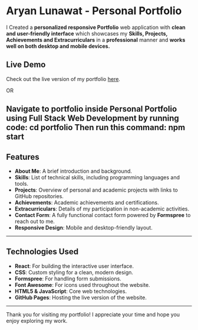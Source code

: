 # Aryan Lunawat - Personal Portfolio

I Created a **personalized responsive Portfolio** web application with **clean and user-friendly interface** which showcases my **Skills, Projects, Achievements and Extracurriculars** in a **professional** manner and **works well on both desktop and mobile devices.**

## Live Demo
Check out the live version of my portfolio [here](https://aryanlunawat555.github.io/Personal-Portfolio/).

OR 

Navigate to portfolio inside Personal Portfolio using Full Stack Web Development by running code:
cd portfolio 
Then run this command:
npm start 
---

## Features

- **About Me**: A brief introduction and background.
- **Skills**: List of technical skills, including programming languages and tools.
- **Projects**: Overview of personal and academic projects with links to GitHub repositories.
- **Achievements**: Academic achievements and certifications.
- **Extracurriculars**: Details of my participation in non-academic activities.
- **Contact Form**: A fully functional contact form powered by **Formspree** to reach out to me.
- **Responsive Design**: Mobile and desktop-friendly layout.

---

## Technologies Used

- **React**: For building the interactive user interface.
- **CSS**: Custom styling for a clean, modern design.
- **Formspree**: For handling form submissions.
- **Font Awesome**: For icons used throughout the website.
- **HTML5 & JavaScript**: Core web technologies.
- **GitHub Pages**: Hosting the live version of the website.

---
Thank you for visiting my portfolio! I appreciate your time and hope you enjoy exploring my work.
